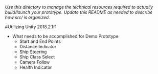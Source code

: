 *Use this directory to manage the technical resources required to actually build/launch your prototype. Update this README as needed to describe how src/ is organized.*

#Utilizing Unity 2018.2.1f1

* What needs to be accomplished for Demo Prototype
  * Start and End Points
  * Distance Indicator
  * Ship Steering
  * Ship Class Select
  * Camera Follow
  * Health Indicator